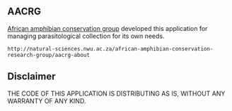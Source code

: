 AACRG
------------

[African amphibian conservation group](http://natural-sciences.nwu.ac.za/african-amphibian-conservation-research-group/aacrg-about) developed this application for managing parasitological collection for its own needs.

    http://natural-sciences.nwu.ac.za/african-amphibian-conservation-research-group/aacrg-about

Disclaimer
------------
THE CODE OF THIS APPLICATION IS DISTRIBUTING AS IS, WITHOUT ANY WARRANTY OF ANY KIND.
